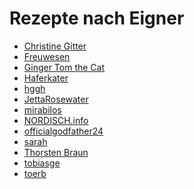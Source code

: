 Rezepte nach Eigner
=====================

* [Christine Gitter](Christine%20Gitter/index.md)
* [Freuwesen](Freuwesen/index.md)
* [Ginger Tom the Cat](Ginger%20Tom%20the%20Cat/index.md)
* [Haferkater](Haferkater/index.md)
* [hggh](hggh/index.md)
* [JettaRosewater](JettaRosewater/index.md)
* [mirabilos](mirabilos/index.md)
* [NORDISCH.info](NORDISCH.info/index.md)
* [officialgodfather24](officialgodfather24/index.md)
* [sarah](sarah/index.md)
* [Thorsten Braun](Thorsten%20Braun/index.md)
* [tobiasge](tobiasge/index.md)
* [toerb](toerb/index.md)

